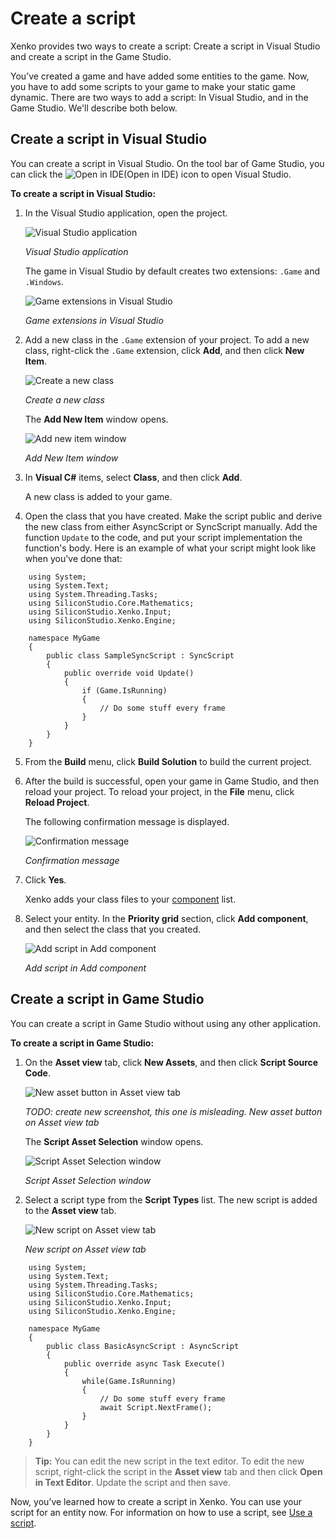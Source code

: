 # Create a script

Xenko provides two ways to create a script: Create a script in Visual Studio and create a script in the Game Studio.

You’ve created a game and have added some entities to the game. Now, you have to add some scripts to your game to make your static game dynamic. There are two ways to add a script: In Visual Studio, and in the Game Studio. We'll describe both below.

## Create a script in Visual Studio

You can create a script in Visual Studio. On the tool bar of Game Studio, you can click the ![Open in IDE](media/create-a-script-ide-icon.png)(Open in IDE) icon to open Visual Studio.

**To create a script in Visual Studio:**

1. In the Visual Studio application, open the project.

   ![Visual Studio application](media/create-a-script-visual-studio-application.png)

   _Visual Studio application_

   The game in Visual Studio by default creates two extensions: ```.Game``` and ```.Windows```.

   ![Game extensions in Visual Studio](media/create-a-script-game-extensions.png)

   _Game extensions in Visual Studio_

2. Add a new class in the ```.Game``` extension of your project. To add a new class, right-click the ```.Game``` extension, click **Add**, and then click **New Item**.

   ![Create a new class](media/create-a-script-create-new-class.png)

   _Create a new class_

   The **Add New Item** window opens.

   ![Add new item window](media/create-a-script-add-new-item-window.png)

   _Add New Item window_

3. In **Visual C#** items, select **Class**, and then click **Add**.

   A new class is added to your game.

4. Open the class that you have created. Make the script public and derive the new class from either AsyncScript or SyncScript manually. Add the function ```Update``` to the code, and put your script implementation the function's body. Here is an example of what your script might look like when you've done that:

```
	using System;
	using System.Text;
	using System.Threading.Tasks;
	using SiliconStudio.Core.Mathematics;
	using SiliconStudio.Xenko.Input;
	using SiliconStudio.Xenko.Engine;
	
	namespace MyGame
	{
		public class SampleSyncScript : SyncScript
		{			
			public override void Update()
			{
				if (Game.IsRunning)
				{
					// Do some stuff every frame
				}
			}
		}
	}
```

5. From the **Build** menu, click **Build Solution** to build the current project.
6. After the build is successful, open your game in Game Studio, and then reload your project. To reload your project, in the **File** menu, click **Reload Project**.

   The following confirmation message is displayed.

   ![Confirmation message](media/create-a-script-confirmation-message.png)

   _Confirmation message_

7. Click **Yes**.

   Xenko adds your class files to your [component](xref:component) list.

8. Select your entity. In the **Priority grid** section, click **Add component**, and then select the class that you created.

   ![Add script in Add component](media/create-a-script-add-component.png)

   _Add script in Add component_

## Create a script in Game Studio

You can create a script in Game Studio without using any other application.

**To create a script in Game Studio:**

1. On the **Asset view** tab, click **New Assets**, and then click **Script Source Code**.

   ![New asset button in Asset view tab](media/create-a-script-new-asset.png)

   _TODO: create new screenshot, this one is misleading. New asset button on Asset view tab_

	The **Script Asset Selection** window opens.

   ![Script Asset Selection window](media/create-a-script-script-asset-selection.png)

   _Script Asset Selection window_

2. Select a script type from the **Script Types** list. The new script is added to the **Asset view** tab.

   ![New script on Asset view tab](media/create-a-script-new-script-asset-view.png)

   _New script on Asset view tab_


```
    using System;
	using System.Text;
	using System.Threading.Tasks;
	using SiliconStudio.Core.Mathematics;
	using SiliconStudio.Xenko.Input;
	using SiliconStudio.Xenko.Engine;
	
	namespace MyGame
	{
		public class BasicAsyncScript : AsyncScript
		{	
			public override async Task Execute()
			{
				while(Game.IsRunning)
				{
					// Do some stuff every frame
					await Script.NextFrame();
				}
			}
		}
	}
```

>**Tip:** You can edit the new script in the text editor. To edit the new script, right-click the script in the **Asset view** tab and then click **Open in Text Editor**. Update the script and then save.

Now, you’ve learned how to create a script in Xenko. You can use your script for an entity now. For information on how to use a script, see [Use a script](use-a-script.md).